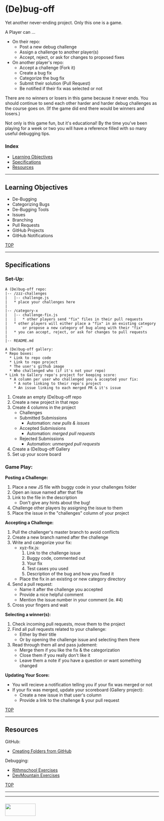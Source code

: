 # (De)bug-off

Yet another never-ending project.  Only this one is a game. 

A Player can ...
* On their repo:
  * Post a new debug challenge
  * Assign a challenge to another player(s)
  * Accept, reject, or ask for changes to proposed fixes
* On another player's repo:
  * Accept a challenge (Fork it)
  * Create a bug fix
  * Categorize the bug fix
  * Submit their solution (Pull Request)
  * Be notified if their fix was selected or not

There are no winners or losers in this game because it never ends.  You should continue to send each other harder and harder debug challenges as the course goes on.  (If the game did end there would be winners and losers.)  

Not only is this game fun, but it's educational! By the time you've been playing for a week or two you will have a reference filled with so many useful debugging tips.

### Index
* [Learning Objectives](#learning-objectives)
* [Specifications](#specifications)
* [Resources](#resources)

---

## Learning Objectives

* De-Bugging
* Categorizing Bugs
* De-Bugging Tools
* Issues
* Branching
* Pull Requests
* GitHub Projects
* GitHub Notifications


[TOP](#index)

---

## Specifications

### __Set-Up:__
```
A (De)bug-off repo:
|-- /zzz-challenges
|	|-- challenge.js
|	* place your challenges here
|
|-- /category-x
|	|-- challenge-fix.js
|	|	* other players send "fix" files in their pull requests
|	* other players will either place a "fix" in an existing category
|	 	or propose a new category of bug along with their "fix"
|	* you can accept, reject, or ask for changes to pull requests
|
|-- README.md
```
```
A (De)bug-off gallery:
* Repo boxes:
  * Link to repo code
  * Link to repo project
  * The user's github image
  * Who challenged who (if it's not your repo)
* Link to Gallery repo's project for keeping score:
  * A column per user who challenged you & accepted your fix:
    * A note linking to their repo's project
    * An issue linking to each merged PR & it's issue
```
1. Create an empty (De)bug-off repo
2. Create a new project in that repo
3. Create 4 columns in the project
   * Challenges
   * Submitted Submissions
     * Automation: _new pulls & issues_
   * Accepted Submissions
     * Automation:  _merged pull requests_
   * Rejected Submissions
     * Automation: _unmerged pull requests_
4. Create a (De)bug-off Gallery
5. Set up your score board
  


### __Game Play:__

__Posting a Challenge:__
1. Place a new JS file with buggy code in your challenges folder
2. Open an issue named after that file
3. Link to the file in the description 
    * Don't give any hints about the bug!
4. Challenge other players by assigning the issue to them
5. Place the issue in the "challenges" column of your project

__Accepting a Challenge:__
1. Pull the challenger's master branch to avoid conflicts
2. Create a new branch named after the challenge 
3. Write and categorize your fix:
    * xyz-fix.js:
      1. Link to the challenge issue
      2. Buggy code, commented out
      3. Your fix
      4. Test cases you used
      5. Description of the bug and how you fixed it
    * Place the fix in an existing or new category directory
4. Send a pull request:
    * Name it after the challenge you accepted
    * Provide a nice helpful comment
    * Mention the issue number in your comment (ie. #4)
5. Cross your fingers and wait

__Selecting a winner(s):__
1. Check incoming pull requests, move them to the project
2. Find all pull requests related to your challenge:
    * Either by their title
    * Or by opening the challenge issue and selecting them there
3. Read through them all and pass judement:
    * Merge them if you like the fix & the categorization
    * Close them if you really don't like it
    * Leave them a note if you have a question or want something changed

__Updating Your Score:__
* You will recieve a notification telling you if your fix was merged or not
* If your fix was merged, update your scoreboard (Gallery project):
    * Create a new issue in that user's column
    * Provide a link to the challenge & your pull request




[TOP](#index)

---

## Resources

GitHub:
* [Creating Folders from GitHub](https://stackoverflow.com/questions/18773598/creating-folders-inside-github-com-repo-without-using-git)

Debugging:
* [Rithmschool Exercises](https://www.rithmschool.com/courses/intermediate-javascript/javascript-debugging-exercises)
* [DevMountain Exercises](https://github.com/DevMountain/debugging-exercises)

[TOP](#index)



___
___
### <a href="http://elewa.education/blog" target="_blank"><img src="https://user-images.githubusercontent.com/18554853/34921062-506450ae-f97d-11e7-875f-6feeb26ad72d.png" width="100" height="40"/></a>

